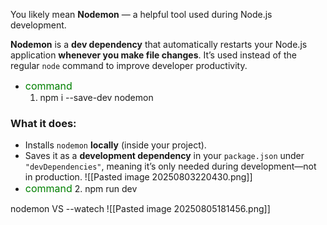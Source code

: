 You likely mean **Nodemon** — a helpful tool used during Node.js development.

**Nodemon** is a **dev dependency** that automatically restarts your Node.js application **whenever you make file changes**. It’s used instead of the regular `node` command to improve developer productivity.

- <span style="font-size:16px; color:green;">command</span> 
	1. npm i --save-dev nodemon
### What it does:

- Installs `nodemon` **locally** (inside your project).
- Saves it as a **development dependency** in your `package.json` under `"devDependencies"`, meaning it’s only needed during development—not in production.
![[Pasted image 20250803220430.png]]
- <span style="font-size:16px; color:green;">command</span> 
	2. npm run dev

nodemon VS --watech
![[Pasted image 20250805181456.png]]